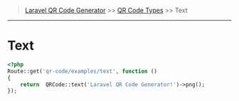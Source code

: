 > [Laravel QR Code Generator](index.md) >> [QR Code Types](index.md#code-types) >> Text

---
# Text

```php
<?php
Route::get('qr-code/examples/text', function () 
{
    return  QRCode::text('Laravel QR Code Generator!')->png();   
});    
```